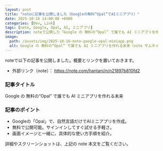 ```yaml
---
layout: post
title: "noteに記事を公開しました（Googleの無料“Opal”でAIミニアプリ）"
date: 2025-10-16 14:00:00 +0900
categories: [Dev, Link]
tags: [note, Google, Opal, AI, ミニアプリ]
description: noteで公開した「Google の 無料の“Opal” で誰でも AI ミニアプリを作れる未来」を紹介します。
image:
  path: /assets/img/2025-10-16-note-google-opal-miniapp.png
  alt: Google の 無料の“Opal” で誰でも AI ミニアプリを作れる未来（note サムネイル）
---
```


noteで以下の記事を公開しました。概要とリンクを置いておきます。

- 外部リンク（note）： https://note.com/hantani/n/n21897b810fd2

### 記事タイトル

Google の 無料の“Opal” で誰でも AI ミニアプリを作れる未来

### 記事のポイント

- Googleの「Opal」で、自然言語だけでAIミニアプリを作成。
- 無料で公開可能。サインインしてすぐ試せる手軽さ。
- 画面イメージと一緒に、具体的な使い方手順を紹介。

詳細やスクリーンショットは、上記の note 本文をご覧ください。

